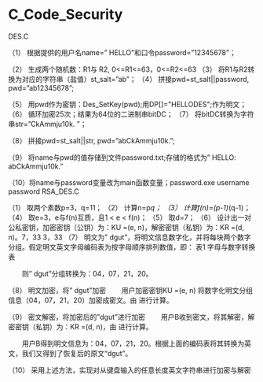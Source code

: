 # C_Code_Security
DES.C

（1）	根据提供的用户名name=” HELLO”和口令password=”12345678”；

（2）	生成两个随机数：R1与 R2,  0<=R1<=63，0<=R2<=63
（3）	将R1与R2转换为对应的字符串（盐值）st_salt=”ab”；
（4）	拼接pwd=st_salt||password, pwd=”ab12345678”;

（5）	用pwd作为密钥：Des_SetKey(pwd);用DP[]="HELLODES";作为明文；
（6）	循环加密25次；结果为64位的二进制串bitDC；
（7）	将bitDC转换为字符串str=”CkAmmju10k. ”；

（8）	拼接pwd=st_salt||str, pwd=”abCkAmmju10k.”;

（9）	将name与pwd的值存储到文件password.txt;存储的格式为” HELLO: abCkAmmju10k.”

（10）将name与password变量改为main函数变量；password.exe username password
RSA_DES.C

（1）	取两个素数p=3，q=11；
（2）	计算n=p*q；
（3）	计算f(n)=(p-1)*(q-1)；
（4）	取e=3，e与f(n)互质，且1 < e < f(n)；
（5）	取d=7；
（6）	设计出一对公私密钥，加密密钥（公钥）为：KU =(e, n)，解密密钥（私钥）为：KR =(d, n)。7，33							3，33
（7）	明文为” dgut”，将明文信息数字化，并将每块两个数字分组。假定明文英文字母编码表为按字母顺序排列数值，即：
                              表1 字母与数字转换表
 
　　则” dgut”分组转换为：04，07，21，20。

（8）	明文加密，将” dgut”加密
　　用户加密密钥KU =(e, n) 将数字化明文分组信息（04，07，21，20）加密成密文。由 进行计算。

（9）	密文解密，将加密后的”dgut”进行加密
　　用户B收到密文，将其解密，解密密钥（私钥）为：KR =(d, n)，由 进行计算。

　　用户B得到明文信息为：04，07，21，20。根据上面的编码表将其转换为英文，我们又得到了恢复后的原文“dgut”。 

（10）	采用上述方法，实现对从键盘输入的任意长度英文字符串进行加密与解密   
